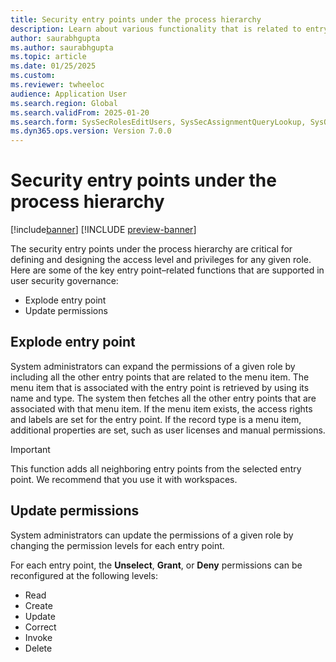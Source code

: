 ```yaml
---
title: Security entry points under the process hierarchy
description: Learn about various functionality that is related to entry points under the process hierarchy in user security governance.
author: saurabhgupta
ms.author: saurabhgupta
ms.topic: article
ms.date: 01/25/2025
ms.custom: 
ms.reviewer: twheeloc
audience: Application User
ms.search.region: Global
ms.search.validFrom: 2025-01-20
ms.search.form: SysSecRolesEditUsers, SysSecAssignmentQueryLookup, SysQueryForm, SysSecRoleExcludeUsers
ms.dyn365.ops.version: Version 7.0.0
---
```


# Security entry points under the process hierarchy

[!include[banner](../../../finance/includes/banner.md)]
[!INCLUDE [preview-banner](~/../shared-content/shared/preview-includes/preview-banner.md)]

The security entry points under the process hierarchy are critical for defining and designing the access level and privileges for any given role. Here are some of the key entry point–related functions that are supported in user security governance:

- Explode entry point
- Update permissions

## Explode entry point

System administrators can expand the permissions of a given role by including all the other entry points that are related to the menu item. The menu item that is associated with the entry point is retrieved by using its name and type. The system then fetches all the other entry points that are associated with that menu item. If the menu item exists, the access rights and labels are set for the entry point. If the record type is a menu item, additional properties are set, such as user licenses and manual permissions.

> [!IMPORTANT]
> This function adds all neighboring entry points from the selected entry point. We recommend that you use it with workspaces.

## Update permissions

System administrators can update the permissions of a given role by changing the permission levels for each entry point.

For each entry point, the **Unselect**, **Grant**, or **Deny** permissions can be reconfigured at the following levels:

- Read
- Create
- Update
- Correct
- Invoke
- Delete

